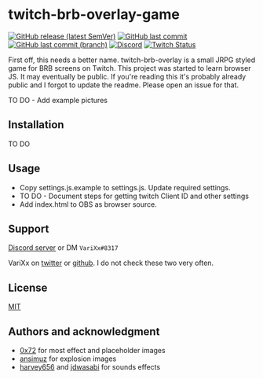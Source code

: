 #  twitch-brb-overlay-game
[![GitHub release (latest SemVer)](https://img.shields.io/github/v/release/varixx/varibot-twitch-js?sort=semver)](https://github.com/VariXx/twitch-brb-overlay-game/releases) [![GitHub last commit](https://img.shields.io/github/last-commit/varixx/twitch-brb-overlay-game)](https://github.com/VariXx/twitch-brb-overlay-game/commits/master) [![GitHub last commit (branch)](https://img.shields.io/github/last-commit/varixx/twitch-brb-overlay-game/dev?label=last%20commit%20%28dev%29)](https://github.com/VariXx/twitch-brb-overlay-game/commits/dev) [![Discord](https://img.shields.io/discord/90687557523771392?color=000000&label=%20&logo=discord)](https://discord.gg/QNppY7T) [![Twitch Status](https://img.shields.io/twitch/status/varixx?label=%20&logo=twitch)](https://twitch.tv/VariXx) 

First off, this needs a better name. twitch-brb-overlay is a small JRPG styled game for BRB screens on Twitch. This project was started to learn browser JS. It may eventually be public. If you're reading this it's probably already public and I forgot to update the readme. Please open an issue for that. 

TO DO - Add example pictures 

## Installation

TO DO 

## Usage

- Copy settings.js.example to settings.js. Update required settings. 
- TO DO - Document steps for getting twitch Client ID and other settings
- Add index.html to OBS as browser source.

## Support
[Discord server](https://discord.gg/QNppY7T) or DM `VariXx#8317`

VariXx on [twitter](https://twitter.com/VariXx) or [github](https://github.com/varixx/). I do not check these two very often.  

## License
[MIT](https://choosealicense.com/licenses/mit/)

## Authors and acknowledgment
- [0x72](https://0x72.itch.io/) for most effect and placeholder images 
- [ansimuz](https://ansimuz.itch.io/) for explosion images
- [harvey656](https://harvey656.itch.io/) and [jdwasabi](https://jdwasabi.itch.io) for sounds effects 

